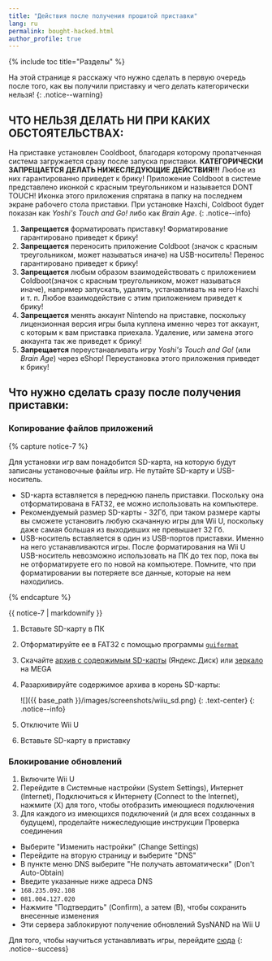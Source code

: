 ```yaml
---
title: "Действия после получения прошитой приставки"
lang: ru
permalink: bought-hacked.html
author_profile: true
---
```


{% include toc title="Разделы" %}

На этой странице я расскажу что нужно сделать в первую очередь после того, как вы получили приставку и чего делать категорически нельзя!
{: .notice--warning}

## ЧТО НЕЛЬЗЯ ДЕЛАТЬ НИ ПРИ КАКИХ ОБСТОЯТЕЛЬСТВАХ:

На приставке установлен Cooldboot, благодаря которому пропатченная система загружается сразу после запуска приставки. **КАТЕГОРИЧЕСКИ ЗАПРЕЩАЕТСЯ ДЕЛАТЬ НИЖЕСЛЕДУЮЩИЕ ДЕЙСТВИЯ!!!** Любое из них гарантированно приведет к брику! Приложение Coldboot в системе представлено иконкой с красным треугольником и называется DONT TOUCH! Иконка этого приложения спрятана в папку на последнем экране рабочего стола приставки. При установке Haxchi, Coldboot будет показан как *Yoshi's Touch and Go!* либо как *Brain Age*. 
{: .notice--info}

1. **Запрещается** форматировать приставку! Форматирование гарантировано приведет к брику!
1. **Запрещается** переносить приложение Coldboot (значок с красным треугольником, может называться иначе) на USB-носитель! Перенос  гарантировано приведет к брику!
1. **Запрещается** любым образом взаимодействовать с приложением Coldboot(значок с красным треугольником, может называться иначе), например запускать, удалять, устанавливать на него Haxchi и т. п. Любое взаимодействие с этим приложением приведет к брику! 
1. **Запрещается** менять аккаунт Nintendo на приставке, поскольку лицензионная версия игры была куплена именно через тот аккаунт, с которым к вам приставка приехала. Удаление, или замена этого аккаунта так же приведет к брику! 
1. **Запрещается** переустанавливать игру *Yoshi's Touch and Go!* (или *Brain Age*) через eShop! Переустановка этого приложения приведет к брику!

## Что нужно сделать сразу после получения приставки:

### Копирование файлов приложений

{% capture notice-7 %}

Для установки игр вам понадобится SD-карта, на которую будут записаны установочные файлы игр. Не путайте SD-карту и USB-носитель. 
  * SD-карта вставляется в переднюю панель приставки. Поскольку она отформатирована в FAT32, ее можно использовать на компьютере. 
  * Рекомендуемый размер SD-карты - 32Гб, при таком размере карты вы сможете установить любую скачанную игры для Wii U, поскольку даже самая большая из выходивших не превышает 32 Гб. 
  * USB-носитель вставляется в один из USB-портов приставки. Именно на него устанавливаются игры. После форматирования на Wii U USB-носитель невозможно использовать на ПК до тех пор, пока вы не отформатируете его по новой на компьютере. Помните, что при форматировании вы потеряете все данные, которые на нем находились.
	
{% endcapture %}

<div class="notice--info">{{ notice-7 | markdownify }}</div>

1. Вставьте SD-карту в ПК
1. Отформатируйте ее в FAT32 с помощью программы [`guiformat`](http://www.ridgecrop.demon.co.uk/guiformat.exe)
1. Скачайте [архив с содержимым SD-карты](https://yadi.sk/d/e2cclf7W3KiH3c) (Яндекс.Диск) или [зеркало](https://mega.nz/#!NgVBgAIB!j3x4XzECemC4u_GlZOb2qJt9EJS6Xp0dsSBkGe5y8eA) на MEGA
1. Разархивируйте содержимое архива в корень SD-карты:

    ![]({{ base_path }}/images/screenshots/wiiu_sd.png)
	{: .text-center}
    {: .notice--info}

1. Отключите Wii U
1. Вставьте SD-карту в приставку	

### Блокирование обновлений

1. Включите Wii U
1. Перейдите в Системные настройки (System Settings), Интернет (Internet), Подключиться к Интернету (Connect to the Internet), нажмите (X) для того, чтобы отобразить имеющиеся подключения
1. Для каждого из имеющихся подключений (и для всех созданных в будущем), проделайте нижеследующие инструкции
  Проверка соединения
  + Выберите "Изменить настройки" (Change Settings)
  + Перейдите на вторую страницу и выберите "DNS"
  + В пункте меню DNS выберите "Не получать автоматически" (Don't Auto-Obtain)
  + Введите указанные ниже адреса DNS
  + `168.235.092.108`
  + `081.004.127.020`
  + Нажмите "Подтвердить" (Confirm), а затем (B), чтобы сохранить внесенные изменения
  + Эти сервера заблокируют получение обновлений SysNAND на Wii U
  
Для того, чтобы научиться устанавливать игры, перейдите [сюда](games)
{: .notice--success}